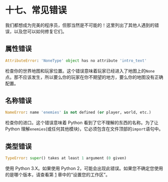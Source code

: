 # 十七、常见错误

我们都想成为完美的程序员，但那当然是不可能的！这里列出了其他人遇到的错误，以及您可以如何修复它们。

## 属性错误

```py
AttributeError: 'NoneType' object has no attribute 'intro_text'

```

检查你的世界地图和玩家位置。这个错误意味着玩家已经进入了地图上的`None`点。那不应该发生，所以要么你的玩家在你不期望的地方，要么你的地图没有正确配置。

## 名称错误

```py
NameError: name 'enemies' is not defined (or player, world, etc.)

```

检查你的进口。这个错误意味着 Python 看到了它不理解的东西的名称。为了让 Python 理解`enemies`(或任何其他模块)，它必须包含在文件顶部的`import`语句中。

## 类型错误

```py
TypeError: super() takes at least 1 argument (0 given)

```

使用 Python 3.X。如果使用 Python 2，可能会出现此错误。如果您不确定您使用的是哪个版本，请查看第 [1](01.html) 章中的“设置您的工作区”。